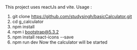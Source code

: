 This project uses reactJs and vite.
Usage :
1. git clone https://github.com/studysingh/basicCalculator.git
2. cd g_calculator
3. npm install
4. npm i bootstrap@5.3.2
5. npm install react-icons --save
6. npm run dev
   Now the calculator will be started
